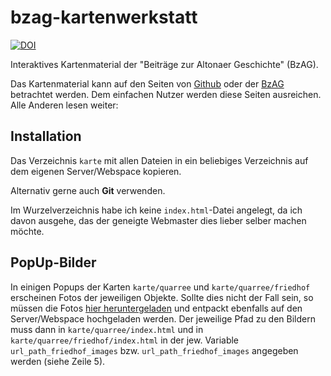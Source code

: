 
# bzag-kartenwerkstatt
[![DOI](https://zenodo.org/badge/DOI/10.5281/zenodo.5176565.svg)](https://doi.org/10.5281/zenodo.5176565)

Interaktives Kartenmaterial der "Beiträge zur Altonaer Geschichte" (BzAG).

Das Kartenmaterial kann auf den Seiten von [Github](https://pod-o-mart.github.io/bzag-kartenwerkstatt/) oder der [BzAG](https://altona.ws/karten) betrachtet werden. Dem einfachen Nutzer werden diese Seiten ausreichen. Alle Anderen lesen weiter:

## Installation
Das Verzeichnis `karte` mit allen Dateien in ein beliebiges Verzeichnis auf dem eigenen Server/Webspace kopieren.

Alternativ gerne auch **Git** verwenden.

Im Wurzelverzeichnis habe ich keine `index.html`-Datei angelegt, da ich davon ausgehe, das der geneigte Webmaster dies lieber selber machen möchte.

## PopUp-Bilder
In einigen Popups der Karten `karte/quarree` und `karte/quarree/friedhof` erscheinen Fotos der jeweiligen Objekte. Sollte dies nicht der Fall sein, so müssen die Fotos [hier heruntergeladen](https://zenodo.org/api/files/32986727-6e6f-4825-a040-d6b054a08a79/karte_img.zip) und entpackt ebenfalls auf den Server/Webspace hochgeladen werden. Der jeweilige Pfad zu den Bildern muss dann in `karte/quarree/index.html` und in `karte/quarree/friedhof/index.html` in der jew. Variable `url_path_friedhof_images` bzw. `url_path_friedhof_images` angegeben werden (siehe Zeile 5).
